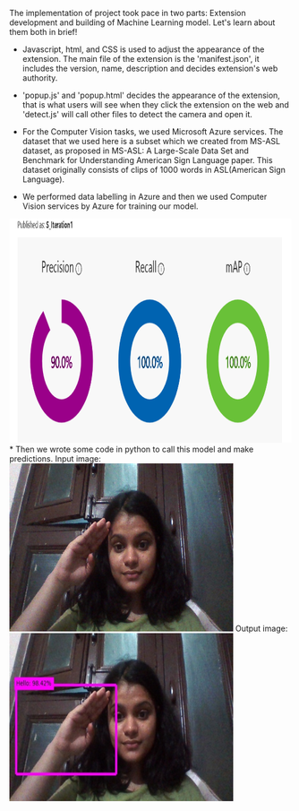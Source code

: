 The implementation of project took pace in two parts: Extension development and building of Machine Learning model. Let's learn about them both in brief!

* Javascript, html, and CSS is used to adjust the appearance of the extension. The main file of the extension is the 'manifest.json', it includes the version, name, description and decides extension's web authority.
* 'popup.js' and 'popup.html' decides the appearance of the extension, that is what users will see when they click the extension on the web and 'detect.js' will call other files to detect the camera and open it.


* For the Computer Vision tasks, we used Microsoft Azure services. The dataset that we used here is a subset which we created from MS-ASL dataset, as proposed in MS-ASL: A Large-Scale Data Set and Benchmark for Understanding American Sign Language paper. This dataset originally consists of clips of 1000 words in ASL(American Sign Language). 
* We performed data labelling in Azure and then we used Computer Vision services by Azure for training our model.
<img src="https://github.com/vanshu25/Sanchaar/blob/main/MLmodel/Screenshot%20(621).png" width="600" height="400" />
* Then we wrote some code in python to call this model and make predictions.
Input image:
<img src="https://github.com/vanshu25/Sanchaar/blob/main/MLmodel/hello.jpg" width="400" height="300" />
Output image:
<img src="https://github.com/vanshu25/Sanchaar/blob/main/MLmodel/output_hello.jpg" width="400" height="300" />
 


